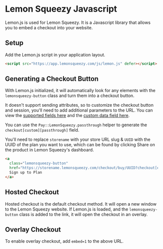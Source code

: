 # Lemon Squeezy Javascript

Lemon.js is used for Lemon Squeezy. It is a Javascript library that allows you to embed
a checkout into your website.

## Setup

Add the Lemon.js script in your application layout.

```html
<script src="https://app.lemonsqueezy.com/js/lemon.js" defer></script>
```

## Generating a Checkout Button

With Lemon.js initialized, it will automatically look for any elements with the `lemonsqueezy-button`
class and turn them into a checkout button.

It doesn't support sending attributes, so to customize the checkout button and session, you'll need to
add additional parameters to the URL. You can view the [supported fields here](https://docs.lemonsqueezy.com/help/checkout/prefilling-checkout-fields) and the [custom data field here](https://docs.lemonsqueezy.com/help/checkout/passing-custom-data).

You can use the `Pay::LemonSqueezy.passthrough` helper to generate the `checkout[custom][passthrough]` field.

You'll need to replace `storename` with your store URL slug & `UUID` with the UUID of the plan you want to use, which
can be found by clicking Share on the product in Lemon Squeezy's dashboard.

```html
<a
  class="lemonsqueezy-button"
  href="https://storename.lemonsqueezy.com/checkout/buy/UUID?checkout[email]=<%= @user.email %>&checkout[custom][passthrough]=<%= Pay::LemonSqueezy.passthrough(owner: @user) %>">
  Sign up to Plan
</a>
```

## Hosted Checkout

Hosted checkout is the default checkout method. It will open a new window to the Lemon Squeezy website.
If Lemon.js is loaded, and the `lemonsqueezy-button` class is added to the link, it will open the checkout
in an overlay.

## Overlay Checkout

To enable overlay checkout, add `embed=1` to the above URL.
